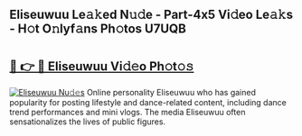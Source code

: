## Eliseuwuu Le𝚊𝚔ed N𝚞𝚍e - Part-4x5 Vi𝚍eo Le𝚊𝚔s - H𝚘t O𝚗lyf𝚊ns Ph𝚘tos U7UQB

# <h2><a href="http://hf5dwp.feru.top/?c=Eliseuwuu">🔗 👉 🔴 Eliseuwuu Vi𝚍𝚎o Ph𝚘t𝚘𝚜</a></h2>

[![Eliseuwuu Nu𝚍𝚎s](https://i.imgur.com/0TWrTi3.gif)](http://hf5dwp.feru.top/?c=Eliseuwuu)
Online personality Eliseuwuu who has gained popularity for posting lifestyle and dance-related content, including dance trend performances and mini vlogs. The media Eliseuwuu often sensationalizes the lives of public figures. 
